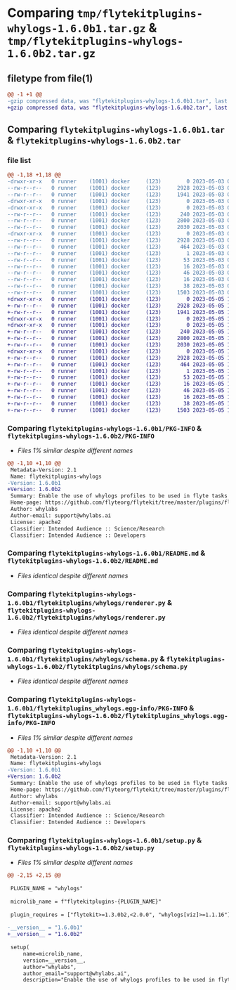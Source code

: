 # Comparing `tmp/flytekitplugins-whylogs-1.6.0b1.tar.gz` & `tmp/flytekitplugins-whylogs-1.6.0b2.tar.gz`

## filetype from file(1)

```diff
@@ -1 +1 @@
-gzip compressed data, was "flytekitplugins-whylogs-1.6.0b1.tar", last modified: Wed May  3 04:48:14 2023, max compression
+gzip compressed data, was "flytekitplugins-whylogs-1.6.0b2.tar", last modified: Fri May  5 17:49:51 2023, max compression
```

## Comparing `flytekitplugins-whylogs-1.6.0b1.tar` & `flytekitplugins-whylogs-1.6.0b2.tar`

### file list

```diff
@@ -1,18 +1,18 @@
-drwxr-xr-x   0 runner    (1001) docker     (123)        0 2023-05-03 04:48:14.040325 flytekitplugins-whylogs-1.6.0b1/
--rw-r--r--   0 runner    (1001) docker     (123)     2928 2023-05-03 04:48:14.040325 flytekitplugins-whylogs-1.6.0b1/PKG-INFO
--rw-r--r--   0 runner    (1001) docker     (123)     1941 2023-05-03 04:47:44.000000 flytekitplugins-whylogs-1.6.0b1/README.md
-drwxr-xr-x   0 runner    (1001) docker     (123)        0 2023-05-03 04:48:14.040325 flytekitplugins-whylogs-1.6.0b1/flytekitplugins/
-drwxr-xr-x   0 runner    (1001) docker     (123)        0 2023-05-03 04:48:14.040325 flytekitplugins-whylogs-1.6.0b1/flytekitplugins/whylogs/
--rw-r--r--   0 runner    (1001) docker     (123)      240 2023-05-03 04:47:44.000000 flytekitplugins-whylogs-1.6.0b1/flytekitplugins/whylogs/__init__.py
--rw-r--r--   0 runner    (1001) docker     (123)     2800 2023-05-03 04:47:44.000000 flytekitplugins-whylogs-1.6.0b1/flytekitplugins/whylogs/renderer.py
--rw-r--r--   0 runner    (1001) docker     (123)     2030 2023-05-03 04:47:44.000000 flytekitplugins-whylogs-1.6.0b1/flytekitplugins/whylogs/schema.py
-drwxr-xr-x   0 runner    (1001) docker     (123)        0 2023-05-03 04:48:14.040325 flytekitplugins-whylogs-1.6.0b1/flytekitplugins_whylogs.egg-info/
--rw-r--r--   0 runner    (1001) docker     (123)     2928 2023-05-03 04:48:14.000000 flytekitplugins-whylogs-1.6.0b1/flytekitplugins_whylogs.egg-info/PKG-INFO
--rw-r--r--   0 runner    (1001) docker     (123)      464 2023-05-03 04:48:14.000000 flytekitplugins-whylogs-1.6.0b1/flytekitplugins_whylogs.egg-info/SOURCES.txt
--rw-r--r--   0 runner    (1001) docker     (123)        1 2023-05-03 04:48:14.000000 flytekitplugins-whylogs-1.6.0b1/flytekitplugins_whylogs.egg-info/dependency_links.txt
--rw-r--r--   0 runner    (1001) docker     (123)       53 2023-05-03 04:48:14.000000 flytekitplugins-whylogs-1.6.0b1/flytekitplugins_whylogs.egg-info/entry_points.txt
--rw-r--r--   0 runner    (1001) docker     (123)       16 2023-05-03 04:48:14.000000 flytekitplugins-whylogs-1.6.0b1/flytekitplugins_whylogs.egg-info/namespace_packages.txt
--rw-r--r--   0 runner    (1001) docker     (123)       46 2023-05-03 04:48:14.000000 flytekitplugins-whylogs-1.6.0b1/flytekitplugins_whylogs.egg-info/requires.txt
--rw-r--r--   0 runner    (1001) docker     (123)       16 2023-05-03 04:48:14.000000 flytekitplugins-whylogs-1.6.0b1/flytekitplugins_whylogs.egg-info/top_level.txt
--rw-r--r--   0 runner    (1001) docker     (123)       38 2023-05-03 04:48:14.040325 flytekitplugins-whylogs-1.6.0b1/setup.cfg
--rw-r--r--   0 runner    (1001) docker     (123)     1503 2023-05-03 04:48:03.000000 flytekitplugins-whylogs-1.6.0b1/setup.py
+drwxr-xr-x   0 runner    (1001) docker     (123)        0 2023-05-05 17:49:51.242232 flytekitplugins-whylogs-1.6.0b2/
+-rw-r--r--   0 runner    (1001) docker     (123)     2928 2023-05-05 17:49:51.242232 flytekitplugins-whylogs-1.6.0b2/PKG-INFO
+-rw-r--r--   0 runner    (1001) docker     (123)     1941 2023-05-05 17:49:25.000000 flytekitplugins-whylogs-1.6.0b2/README.md
+drwxr-xr-x   0 runner    (1001) docker     (123)        0 2023-05-05 17:49:51.238232 flytekitplugins-whylogs-1.6.0b2/flytekitplugins/
+drwxr-xr-x   0 runner    (1001) docker     (123)        0 2023-05-05 17:49:51.238232 flytekitplugins-whylogs-1.6.0b2/flytekitplugins/whylogs/
+-rw-r--r--   0 runner    (1001) docker     (123)      240 2023-05-05 17:49:25.000000 flytekitplugins-whylogs-1.6.0b2/flytekitplugins/whylogs/__init__.py
+-rw-r--r--   0 runner    (1001) docker     (123)     2800 2023-05-05 17:49:25.000000 flytekitplugins-whylogs-1.6.0b2/flytekitplugins/whylogs/renderer.py
+-rw-r--r--   0 runner    (1001) docker     (123)     2030 2023-05-05 17:49:25.000000 flytekitplugins-whylogs-1.6.0b2/flytekitplugins/whylogs/schema.py
+drwxr-xr-x   0 runner    (1001) docker     (123)        0 2023-05-05 17:49:51.242232 flytekitplugins-whylogs-1.6.0b2/flytekitplugins_whylogs.egg-info/
+-rw-r--r--   0 runner    (1001) docker     (123)     2928 2023-05-05 17:49:51.000000 flytekitplugins-whylogs-1.6.0b2/flytekitplugins_whylogs.egg-info/PKG-INFO
+-rw-r--r--   0 runner    (1001) docker     (123)      464 2023-05-05 17:49:51.000000 flytekitplugins-whylogs-1.6.0b2/flytekitplugins_whylogs.egg-info/SOURCES.txt
+-rw-r--r--   0 runner    (1001) docker     (123)        1 2023-05-05 17:49:51.000000 flytekitplugins-whylogs-1.6.0b2/flytekitplugins_whylogs.egg-info/dependency_links.txt
+-rw-r--r--   0 runner    (1001) docker     (123)       53 2023-05-05 17:49:51.000000 flytekitplugins-whylogs-1.6.0b2/flytekitplugins_whylogs.egg-info/entry_points.txt
+-rw-r--r--   0 runner    (1001) docker     (123)       16 2023-05-05 17:49:51.000000 flytekitplugins-whylogs-1.6.0b2/flytekitplugins_whylogs.egg-info/namespace_packages.txt
+-rw-r--r--   0 runner    (1001) docker     (123)       46 2023-05-05 17:49:51.000000 flytekitplugins-whylogs-1.6.0b2/flytekitplugins_whylogs.egg-info/requires.txt
+-rw-r--r--   0 runner    (1001) docker     (123)       16 2023-05-05 17:49:51.000000 flytekitplugins-whylogs-1.6.0b2/flytekitplugins_whylogs.egg-info/top_level.txt
+-rw-r--r--   0 runner    (1001) docker     (123)       38 2023-05-05 17:49:51.242232 flytekitplugins-whylogs-1.6.0b2/setup.cfg
+-rw-r--r--   0 runner    (1001) docker     (123)     1503 2023-05-05 17:49:40.000000 flytekitplugins-whylogs-1.6.0b2/setup.py
```

### Comparing `flytekitplugins-whylogs-1.6.0b1/PKG-INFO` & `flytekitplugins-whylogs-1.6.0b2/PKG-INFO`

 * *Files 1% similar despite different names*

```diff
@@ -1,10 +1,10 @@
 Metadata-Version: 2.1
 Name: flytekitplugins-whylogs
-Version: 1.6.0b1
+Version: 1.6.0b2
 Summary: Enable the use of whylogs profiles to be used in flyte tasks to get aggregate statistics about data.
 Home-page: https://github.com/flyteorg/flytekit/tree/master/plugins/flytekit-whylogs
 Author: whylabs
 Author-email: support@whylabs.ai
 License: apache2
 Classifier: Intended Audience :: Science/Research
 Classifier: Intended Audience :: Developers
```

### Comparing `flytekitplugins-whylogs-1.6.0b1/README.md` & `flytekitplugins-whylogs-1.6.0b2/README.md`

 * *Files identical despite different names*

### Comparing `flytekitplugins-whylogs-1.6.0b1/flytekitplugins/whylogs/renderer.py` & `flytekitplugins-whylogs-1.6.0b2/flytekitplugins/whylogs/renderer.py`

 * *Files identical despite different names*

### Comparing `flytekitplugins-whylogs-1.6.0b1/flytekitplugins/whylogs/schema.py` & `flytekitplugins-whylogs-1.6.0b2/flytekitplugins/whylogs/schema.py`

 * *Files identical despite different names*

### Comparing `flytekitplugins-whylogs-1.6.0b1/flytekitplugins_whylogs.egg-info/PKG-INFO` & `flytekitplugins-whylogs-1.6.0b2/flytekitplugins_whylogs.egg-info/PKG-INFO`

 * *Files 1% similar despite different names*

```diff
@@ -1,10 +1,10 @@
 Metadata-Version: 2.1
 Name: flytekitplugins-whylogs
-Version: 1.6.0b1
+Version: 1.6.0b2
 Summary: Enable the use of whylogs profiles to be used in flyte tasks to get aggregate statistics about data.
 Home-page: https://github.com/flyteorg/flytekit/tree/master/plugins/flytekit-whylogs
 Author: whylabs
 Author-email: support@whylabs.ai
 License: apache2
 Classifier: Intended Audience :: Science/Research
 Classifier: Intended Audience :: Developers
```

### Comparing `flytekitplugins-whylogs-1.6.0b1/setup.py` & `flytekitplugins-whylogs-1.6.0b2/setup.py`

 * *Files 1% similar despite different names*

```diff
@@ -2,15 +2,15 @@
 
 PLUGIN_NAME = "whylogs"
 
 microlib_name = f"flytekitplugins-{PLUGIN_NAME}"
 
 plugin_requires = ["flytekit>=1.3.0b2,<2.0.0", "whylogs[viz]>=1.1.16"]
 
-__version__ = "1.6.0b1"
+__version__ = "1.6.0b2"
 
 setup(
     name=microlib_name,
     version=__version__,
     author="whylabs",
     author_email="support@whylabs.ai",
     description="Enable the use of whylogs profiles to be used in flyte tasks to get aggregate statistics about data.",
```


